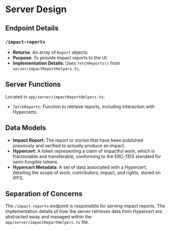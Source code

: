 # Server Design

## Endpoint Details

### `/impact-reports`
- **Returns**: An array of `Report` objects.
- **Purpose**: To provide impact reports to the UI.
- **Implementation Details**: Uses `fetchReports()` from `server/impactReportHelpers.ts`.

## Server Functions

Located in `app/server/impactReportHelpers.ts`:

- `fetchReports`: Function to retrieve reports, including interaction with Hypercerts.

## Data Models

- **Impact Report**: The report or stories that have been published previously and verified to actually produce an impact.
- **Hypercert**: A token representing a claim of impactful work, which is fractionable and transferable, conforming to the ERC-1155 standard for semi-fungible tokens.
- **Hypercert Metadata**: A set of data associated with a Hypercert, detailing the scope of work, contributors, impact, and rights, stored on IPFS.

## Separation of Concerns

The `/impact-reports` endpoint is responsible for serving impact reports. The implementation details of how the server retrieves data from Hypercert are abstracted away and managed within the `app/server/impactReportHelpers.ts` file.

